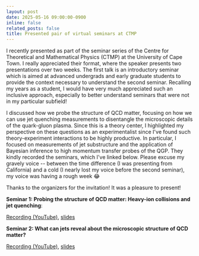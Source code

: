 ```yaml
---
layout: post
date: 2025-05-16 09:00:00-0900
inline: false
related_posts: false
title: Presented pair of virtual seminars at CTMP
---
```


I recently presented as part of the seminar series of the Centre for Theoretical and Mathematical Physics (CTMP) at the University of Cape Town.
I really appreciated their format, where the speaker presents two presentations over two weeks.
The first talk is an introductory seminar which is aimed at advanced undergrads and early graduate students to provide the context necessary to understand the second seminar.
Recalling my years as a student, I would have very much appreciated such an inclusive approach, especially to better understand seminars that were not in my particular subfield!

I discussed how we probe the structure of QCD matter, focusing on how we can use jet quenching measurements to disentangle the microscopic details of the quark-gluon plasma.
Since this is a theory center, I highlighted my perspective on these questions as an experimentalist since I've found such theory-experiment interactions to be highly productive.
In particular, I focused on measurements of jet substructure and the application of Bayesian inference to high momentum transfer probes of the QGP.
They kindly recorded the seminars, which I've linked below.
Please excuse my gravely voice -- between the time difference (I was presenting from California) and a cold (I nearly lost my voice before the second seminar), my voice was having a rough week :joy:

Thanks to the organizers for the invitation! It was a pleasure to present!

**Seminar 1: Probing the structure of QCD matter: Heavy-ion collisions and jet quenching**:

[Recording (YouTube)](https://www.youtube.com/watch?v=YPlpL9TXhQg), [slides](https://drive.google.com/file/d/1Z08kbus8egEfaaKUE4S1mLs7T-Z7BNkB/view?usp=sharing)

**Seminar 2: What can jets reveal about the microscopic structure of QCD matter?**

[Recording (YouTube)](https://www.youtube.com/watch?v=eHeoOQbmLiI&), [slides](https://drive.google.com/file/d/13ezO40CR--FJ3COsFgLhh3IzGuA0OoQj/view?usp=sharing)
